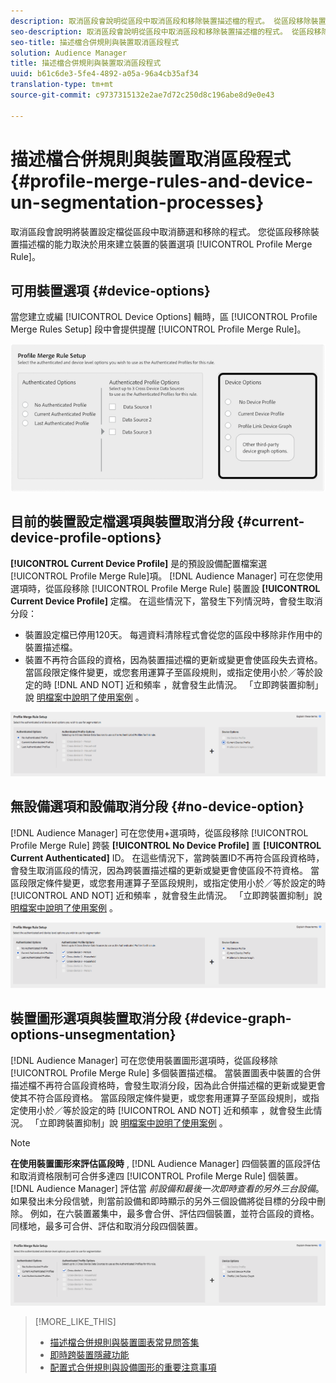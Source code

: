 ```yaml
---
description: 取消區段會說明從區段中取消區段和移除裝置描述檔的程式。 從區段移除裝置描述檔的能力取決於用來建立描述檔合併規則的裝置選項。
seo-description: 取消區段會說明從區段中取消區段和移除裝置描述檔的程式。 從區段移除裝置描述檔的能力取決於用來建立描述檔合併規則的裝置選項。
seo-title: 描述檔合併規則與裝置取消區段程式
solution: Audience Manager
title: 描述檔合併規則與裝置取消區段程式
uuid: b61c6de3-5fe4-4892-a05a-96a4cb35af34
translation-type: tm+mt
source-git-commit: c9737315132e2ae7d72c250d8c196abe8d9e0e43

---
```



# 描述檔合併規則與裝置取消區段程式 {#profile-merge-rules-and-device-un-segmentation-processes}

取消區段會說明將裝置設定檔從區段中取消篩選和移除的程式。 您從區段移除裝置描述檔的能力取決於用來建立裝置的裝置選項 [!UICONTROL Profile Merge Rule]。

## 可用裝置選項 {#device-options}

當您建立或編 [!UICONTROL Device Options] 輯時，區 [!UICONTROL Profile Merge Rules Setup] 段中會提供提醒 [!UICONTROL Profile Merge Rule]。

![](assets/merge-rules-options.png)

## 目前的裝置設定檔選項與裝置取消分段 {#current-device-profile-options}

**[!UICONTROL Current Device Profile]** 是的預設設備配置檔案選 [!UICONTROL Profile Merge Rule]項。 [!DNL Audience Manager] 可在您使用選項時，從區段移除 [!UICONTROL Profile Merge Rule] 裝置設 **[!UICONTROL Current Device Profile]** 定檔。 在這些情況下，當發生下列情況時，會發生取消分段：

* 裝置設定檔已停用120天。 每週資料清除程式會從您的區段中移除非作用中的裝置描述檔。
* 裝置不再符合區段的資格，因為裝置描述檔的更新或變更會使區段失去資格。 當區段限定條件變更，或您套用運算子至區段規則，或指定使用小於／等於設定的時 [!DNL AND NOT] 近和頻率 [](../../features/segments/recency-and-frequency.md) ，就會發生此情況。 「立即跨裝置抑制」說 [明檔案中說明了使用案例](../../features/profile-merge-rules/instant-cross-device-suppression.md) 。

![](assets/single_device_use_case.png)

<!-- 

<p> <span class="keyword"> Audience Manager</span> can remove a device profile from a segment when your <span class="wintitle"> Profile Merge Rule</span> uses the <b><span class="uicontrol"> Current Device Profile</span></b> option. Under these conditions, unsegmentation happens when: </p> 
<p> 
 <ul id="ul_596501272A224228BD330DD56E01D973"> 
  <li id="li_E4FA1A5C722748CD82AE3A49FCBE86F6">The device profile has been inactive for 120-days. A weekly data cleanup process removes inactive device profiles from your segments. </li> 
  <li id="li_DB0CCD28425048D5B35309B8C2C384F9">The device no longer qualifies for a segment because updates or changes to the device profile disqualify it. This happens when segment qualification criteria change, or you apply an AND NOT operator to a segment rule, or specify <a href="../../features/segments/recency-and-frequency.md"> recency and frequency</a> conditions that use the less than/equal to settings. </li> 
 </ul> </p> 
<p style="text-align: center;"> <img src="assets/unsegment3.png" id="image_B55E5A5EB1964AA08C817211006294E1" /> </p>

 -->

## 無設備選項和設備取消分段 {#no-device-option}

[!DNL Audience Manager] 可在您使用+選項時，從區段移除 [!UICONTROL Profile Merge Rule] 跨裝 **[!UICONTROL No Device Profile]** 置 **[!UICONTROL Current Authenticated]** ID。 在這些情況下，當跨裝置ID不再符合區段資格時，會發生取消區段的情況，因為跨裝置描述檔的更新或變更會使區段不符資格。 當區段限定條件變更，或您套用運算子至區段規則，或指定使用小於／等於設定的時 [!UICONTROL AND NOT] 近和頻率 [](../../features/segments/recency-and-frequency.md) ，就會發生此情況。 「立即跨裝置抑制」說 [明檔案中說明了使用案例](../../features/profile-merge-rules/instant-cross-device-suppression.md) 。

![](assets/no_device_use_case.png)

## 裝置圖形選項與裝置取消分段 {#device-graph-options-unsegmentation}

[!DNL Audience Manager] 可在您使用裝置圖形選項時，從區段移除 [!UICONTROL Profile Merge Rule] 多個裝置描述檔。 當裝置圖表中裝置的合併描述檔不再符合區段資格時，會發生取消分段，因為此合併描述檔的更新或變更會使其不符合區段資格。 當區段限定條件變更，或您套用運算子至區段規則，或指定使用小於／等於設定的時 [!UICONTROL AND NOT] 近和頻率 [](../../features/segments/recency-and-frequency.md) ，就會發生此情況。 「立即跨裝置抑制」說 [明檔案中說明了使用案例](../../features/profile-merge-rules/instant-cross-device-suppression.md) 。

>[!NOTE]
>
>**在使用裝置圖形來評估區段時** , [!DNL Audience Manager] 四個裝置的區段評估和取消資格限制可合併多達四 [!UICONTROL Profile Merge Rule] 個裝置。 [!DNL Audience Manager] 評估當 *前設備和最後一次即時查看的另外三台設備*。 如果發出未分段信號，則當前設備和即時顯示的另外三個設備將從目標的分段中刪除。 例如，在六裝置叢集中，最多會合併、評估四個裝置，並符合區段的資格。 同樣地，最多可合併、評估和取消分段四個裝置。

![](assets/cross_device_workflow.png)

<!-- 

<p>Currently, <span class="keyword"> Audience Manager</span> <i>cannot </i> remove a device profile from a segment when your <span class="wintitle"> Profile Merge Rule</span> uses a device graph option. This applies to rules created with these <span class="wintitle"> Device Options</span> settings: </p> 
<p> 
 <ul id="ul_0923834C984F464E9AB12FF5A8773214"> 
  <li id="li_731F67B7A07342988B13D7F91ECA5A9E">Profile Link Device Graph. </li> 
  <li id="li_D1EFC6F124124E64A0732DD060F788BE">The <span class="keyword"> Adobe</span> device graph. </li> 
  <li id="li_CFD4189D4488432D92732532D23B30C7">Other third-party device graph options available that are available to you. </li> 
 </ul> </p> 
<p> Unlike the previous case above, using the AND NOT operator or less than/equal to settings won't remove all of the devices from a segment profile. However, you can unsegment device profiles if you create simple segment rules and apply unsegment logic in the destination that receives your data. The following sections walks you through different unsegmentation use cases. </p>

 -->



<!-- 

<p>This workaround shows you how to unsegment with Boolean <span class="wintitle"> AND NOT</span> logic when your <span class="wintitle"> Profile Merge Rule</span> uses a device graph option. This procedure uses separate, simple segments mapped to the same destination. In this case, you apply AND NOT logic on the destination rather than creating rules in Segment Builder. To set up unsegment rules for this use case: </p> 
<p> 
 <ol id="ol_677F0F9E6CB640079D9021DE66819916"> 
  <li id="li_95F898FDFB2D4F5395201FEA2E60A3AF">Create separate, single-trait segments as shown in the following example. <p style="text-align: center;"><img src="assets/unsegment1.png" id="image_9574D599F449482F8475D9AD2B725DE1" /> </p> </li> 
  <li id="li_3A9F6D8B3CBB4F65B9A06EEC3B265158">Map the segments to the same destination. In this case, we're sending these to <span class="keyword"> Media Optimizer</span>. </li> 
  <li id="li_092BB5887D0D4EE4B09F4B1C6703D454">Set AND NOT logic on the destination (<span class="keyword"> Media Optimizer</span>) rather than in <span class="keyword"> Audience Manager</span>. <p style="text-align: center;"><img src="assets/unsegment2.png" id="image_1E707693ABED41129F11F9FBA334DA58" /> </p> </li> 
 </ol> </p> 
<p> If you're not using <span class="keyword"> Media Optimizer</span>, apply AND NOT logic on whatever destination receives these segments. </p>

 -->



<!-- 

<p>This workaround shows you how to unsegment with the < = (less than/equal to) recency and frequency settings when your <span class="wintitle"> Profile Merge Rule</span> uses a device graph option. To set up unsegment rules for this use case: </p> 
<p> 
 <ol id="ol_DCBEE004B9FE40A881E4EC17FAEA50C2"> 
  <li id="li_DB8C1B6D5C5546E68769902A4F367966">Create a segment that contains a single trait and apply a > = (greater than/equal to) recency and frequency rule to the trait. <p style="text-align: center;"><img src="assets/unsegment4.png" id="image_38069E00B8E8435AAD6E4420CC788D1E" /> </p> </li> 
  <li id="li_0DC50960D83B4B27A40F0BC76B944E0B">Map the segment to a destination. In this case, we're sending the segment to <span class="keyword"> Media Optimizer</span>. </li> 
  <li id="li_FC23194A9FE54296914393F8067A6672">Set NOT logic on the destination (<span class="keyword"> Media Optimizer</span>) rather than in <span class="keyword"> Audience Manager</span>. Use NOT logic to exclude all devices that qualify for this segment from your campaign. <p style="text-align: center;"><img src="assets/unsegment5.png" id="image_BE4408DCB12041A191F208CB1807B9E6" /> </p> </li> 
 </ol> </p> 
<p> If you're not using <span class="keyword"> Media Optimizer</span>, apply NOT logic on whatever destination receives these segments. </p>

 -->

>[!MORE_LIKE_THIS]
>
>* [描述檔合併規則與裝置圖表常見問答集](../../faq/faq-profile-merge.md)
>* [即時跨裝置隱藏功能](../../features/profile-merge-rules/instant-cross-device-suppression.md)
>* [配置式合併規則與設備圖形的重要注意事項](../../features/profile-merge-rules/considerations-pmr-device-graph.md)

